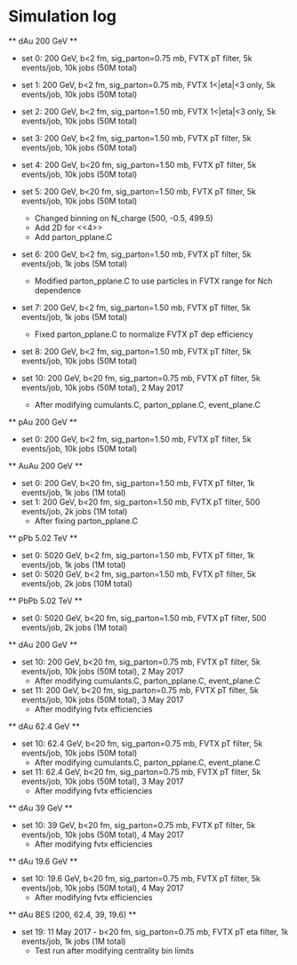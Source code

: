 Simulation log
==============


** dAu 200 GeV **

- set 0: 200 GeV, b<2 fm, sig_parton=0.75 mb, FVTX pT filter, 5k events/job, 10k jobs (50M total)
- set 1: 200 GeV, b<2 fm, sig_parton=0.75 mb, FVTX 1<|eta|<3 only, 5k events/job, 10k jobs (50M total)
- set 2: 200 GeV, b<2 fm, sig_parton=1.50 mb, FVTX 1<|eta|<3 only, 5k events/job, 10k jobs (50M total)
- set 3: 200 GeV, b<2 fm, sig_parton=1.50 mb, FVTX pT filter, 5k events/job, 10k jobs (50M total)
- set 4: 200 GeV, b<20 fm, sig_parton=1.50 mb, FVTX pT filter, 5k events/job, 10k jobs (50M total)
- set 5: 200 GeV, b<20 fm, sig_parton=1.50 mb, FVTX pT filter, 5k events/job, 10k jobs (50M total)
    + Changed binning on N_charge (500, -0.5, 499.5)
    + Add 2D for <<4>>
    + Add parton_pplane.C
- set 6: 200 GeV, b<2 fm, sig_parton=1.50 mb, FVTX pT filter, 5k events/job, 1k jobs (5M total)
    + Modified parton_pplane.C to use particles in FVTX range for Nch dependence
- set 7: 200 GeV, b<2 fm, sig_parton=1.50 mb, FVTX pT filter, 5k events/job, 1k jobs (5M total)
    + Fixed parton_pplane.C to normalize FVTX pT dep efficiency
- set 8: 200 GeV, b<2 fm, sig_parton=1.50 mb, FVTX pT filter, 5k events/job, 10k jobs (50M total)

- set 10: 200 GeV, b<20 fm, sig_parton=0.75 mb, FVTX pT filter, 5k events/job, 10k jobs (50M total), 2 May 2017
    + After modifying cumulants.C, parton_pplane.C, event_plane.C


** pAu 200 GeV **

- set 0: 200 GeV, b<2 fm, sig_parton=1.50 mb, FVTX pT filter, 5k events/job, 10k jobs (50M total)


** AuAu 200 GeV **

- set 0: 200 GeV, b<20 fm, sig_parton=1.50 mb, FVTX pT filter, 1k events/job, 1k jobs (1M total)
- set 1: 200 GeV, b<20 fm, sig_parton=1.50 mb, FVTX pT filter, 500 events/job, 2k jobs (1M total)
    + After fixing parton_pplane.C

** pPb 5.02 TeV **

- set 0: 5020 GeV, b<2 fm, sig_parton=1.50 mb, FVTX pT filter, 1k events/job, 1k jobs (1M total)
- set 0: 5020 GeV, b<2 fm, sig_parton=1.50 mb, FVTX pT filter, 5k events/job, 2k jobs (10M total)

** PbPb 5.02 TeV **

- set 0: 5020 GeV, b<20 fm, sig_parton=1.50 mb, FVTX pT filter, 500 events/job, 2k jobs (1M total)





** dAu 200 GeV **
- set 10: 200 GeV, b<20 fm, sig_parton=0.75 mb, FVTX pT filter, 5k events/job, 10k jobs (50M total), 2 May 2017
    + After modifying cumulants.C, parton_pplane.C, event_plane.C
- set 11: 200 GeV, b<20 fm, sig_parton=0.75 mb, FVTX pT filter, 5k events/job, 10k jobs (50M total), 3 May 2017
    + After modifying fvtx efficiencies
    
** dAu 62.4 GeV **
- set 10: 62.4 GeV, b<20 fm, sig_parton=0.75 mb, FVTX pT filter, 5k events/job, 10k jobs (50M total)
    + After modifying cumulants.C, parton_pplane.C, event_plane.C
- set 11: 62.4 GeV, b<20 fm, sig_parton=0.75 mb, FVTX pT filter, 5k events/job, 10k jobs (50M total), 3 May 2017
    + After modifying fvtx efficiencies

** dAu 39 GeV **
- set 10: 39 GeV, b<20 fm, sig_parton=0.75 mb, FVTX pT filter, 5k events/job, 10k jobs (50M total), 4 May 2017
    + After modifying fvtx efficiencies

** dAu 19.6 GeV **
- set 10: 19.6 GeV, b<20 fm, sig_parton=0.75 mb, FVTX pT filter, 5k events/job, 10k jobs (50M total), 4 May 2017
    + After modifying fvtx efficiencies


** dAu BES (200, 62.4, 39, 19.6) **
- set 19: 11 May 2017 - b<20 fm, sig_parton=0.75 mb, FVTX pT eta filter, 1k events/job, 1k jobs (1M total)
    + Test run after modifying centrality bin limits


